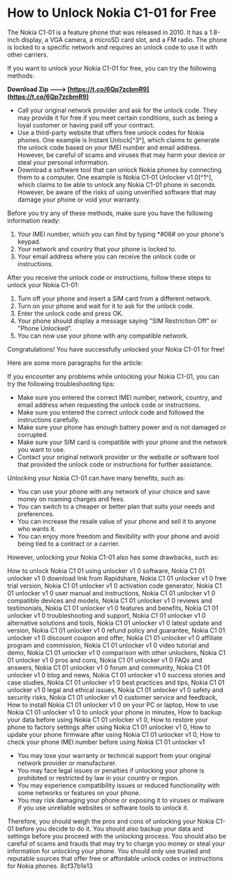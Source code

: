 # How to Unlock Nokia C1-01 for Free
 
The Nokia C1-01 is a feature phone that was released in 2010. It has a 1.8-inch display, a VGA camera, a microSD card slot, and a FM radio. The phone is locked to a specific network and requires an unlock code to use it with other carriers.
 
If you want to unlock your Nokia C1-01 for free, you can try the following methods:
 
**Download Zip ---> [https://t.co/6Qp7zcbmR9](https://t.co/6Qp7zcbmR9)**


 
- Call your original network provider and ask for the unlock code. They may provide it for free if you meet certain conditions, such as being a loyal customer or having paid off your contract.
- Use a third-party website that offers free unlock codes for Nokia phones. One example is Instant Unlock[^3^], which claims to generate the unlock code based on your IMEI number and email address. However, be careful of scams and viruses that may harm your device or steal your personal information.
- Download a software tool that can unlock Nokia phones by connecting them to a computer. One example is Nokia C1-01 Unlocker v1.0[^1^], which claims to be able to unlock any Nokia C1-01 phone in seconds. However, be aware of the risks of using unverified software that may damage your phone or void your warranty.

Before you try any of these methods, make sure you have the following information ready:

1. Your IMEI number, which you can find by typing \*#06# on your phone's keypad.
2. Your network and country that your phone is locked to.
3. Your email address where you can receive the unlock code or instructions.

After you receive the unlock code or instructions, follow these steps to unlock your Nokia C1-01:

1. Turn off your phone and insert a SIM card from a different network.
2. Turn on your phone and wait for it to ask for the unlock code.
3. Enter the unlock code and press OK.
4. Your phone should display a message saying "SIM Restriction Off" or "Phone Unlocked".
5. You can now use your phone with any compatible network.

Congratulations! You have successfully unlocked your Nokia C1-01 for free!

Here are some more paragraphs for the article:
 
If you encounter any problems while unlocking your Nokia C1-01, you can try the following troubleshooting tips:

- Make sure you entered the correct IMEI number, network, country, and email address when requesting the unlock code or instructions.
- Make sure you entered the correct unlock code and followed the instructions carefully.
- Make sure your phone has enough battery power and is not damaged or corrupted.
- Make sure your SIM card is compatible with your phone and the network you want to use.
- Contact your original network provider or the website or software tool that provided the unlock code or instructions for further assistance.

Unlocking your Nokia C1-01 can have many benefits, such as:

- You can use your phone with any network of your choice and save money on roaming charges and fees.
- You can switch to a cheaper or better plan that suits your needs and preferences.
- You can increase the resale value of your phone and sell it to anyone who wants it.
- You can enjoy more freedom and flexibility with your phone and avoid being tied to a contract or a carrier.

However, unlocking your Nokia C1-01 also has some drawbacks, such as:
 
How to unlock Nokia C1 01 using unlocker v1 0 software,  Nokia C1 01 unlocker v1 0 download link from Rapidshare,  Nokia C1 01 unlocker v1 0 free trial version,  Nokia C1 01 unlocker v1 0 activation code generator,  Nokia C1 01 unlocker v1 0 user manual and instructions,  Nokia C1 01 unlocker v1 0 compatible devices and models,  Nokia C1 01 unlocker v1 0 reviews and testimonials,  Nokia C1 01 unlocker v1 0 features and benefits,  Nokia C1 01 unlocker v1 0 troubleshooting and support,  Nokia C1 01 unlocker v1 0 alternative solutions and tools,  Nokia C1 01 unlocker v1 0 latest update and version,  Nokia C1 01 unlocker v1 0 refund policy and guarantee,  Nokia C1 01 unlocker v1 0 discount coupon and offer,  Nokia C1 01 unlocker v1 0 affiliate program and commission,  Nokia C1 01 unlocker v1 0 video tutorial and demo,  Nokia C1 01 unlocker v1 0 comparison with other unlockers,  Nokia C1 01 unlocker v1 0 pros and cons,  Nokia C1 01 unlocker v1 0 FAQs and answers,  Nokia C1 01 unlocker v1 0 forum and community,  Nokia C1 01 unlocker v1 0 blog and news,  Nokia C1 01 unlocker v1 0 success stories and case studies,  Nokia C1 01 unlocker v1 0 best practices and tips,  Nokia C1 01 unlocker v1 0 legal and ethical issues,  Nokia C1 01 unlocker v1 0 safety and security risks,  Nokia C1 01 unlocker v1 0 customer service and feedback,  How to install Nokia C1 01 unlocker v1 0 on your PC or laptop,  How to use Nokia C1 01 unlocker v1 0 to unlock your phone in minutes,  How to backup your data before using Nokia C1 01 unlocker v1 0,  How to restore your phone to factory settings after using Nokia C1 01 unlocker v1 0,  How to update your phone firmware after using Nokia C1 01 unlocker v1 0,  How to check your phone IMEI number before using Nokia C1 01 unlocker v1

- You may lose your warranty or technical support from your original network provider or manufacturer.
- You may face legal issues or penalties if unlocking your phone is prohibited or restricted by law in your country or region.
- You may experience compatibility issues or reduced functionality with some networks or features on your phone.
- You may risk damaging your phone or exposing it to viruses or malware if you use unreliable websites or software tools to unlock it.

Therefore, you should weigh the pros and cons of unlocking your Nokia C1-01 before you decide to do it. You should also backup your data and settings before you proceed with the unlocking process. You should also be careful of scams and frauds that may try to charge you money or steal your information for unlocking your phone. You should only use trusted and reputable sources that offer free or affordable unlock codes or instructions for Nokia phones.
 8cf37b1e13
 

